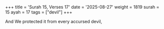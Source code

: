 +++
title = 'Surah 15, Verses 17'
date = '2025-08-27'
weight = 1819
surah = 15
ayah = 17
tags = ["devil"]
+++

And We protected it from every accursed devil,